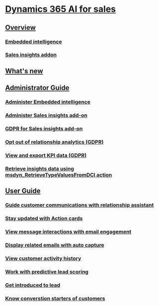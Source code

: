 # [Dynamics 365 AI for sales](help-hub.md)
## [Overview](overview.md)
### [Embedded intelligence](../sales/embedded-intelligence.md)
### [Sales insights addon](../sales/sales-insights-addon.md)
## [What's new](whats-new.md)
## [Administrator Guide](../sales/admin-guide.md)
### [Administer Embedded intelligence](../sales/configure-enable-embedded-intelligence.md)
### [Administer Sales insights add-on](../sales/configure-enable-sales-insights-addon.md)
### [GDPR for Sales insights add-on](../sales/embedded-intelligence-gdpr.md)
### [Opt out of relationship analytics (GDPR)](../sales/optout-relationship-analytics-gdpr.md)
### [View and export KPI data (GDPR)](../sales/view-export-KPI-data-gdpr.md)
### [Retrieve insights data using msdyn_RetrieveTypeValuesFromDCI action](../sales/retrieve-insights-data-msdyn-RetrieveTypeValuesFromDCI.md)
## [User Guide](../sales/user-guide.md)
### [Guide customer communications with relationship assistant](../sales/relationship-assistant.md)
### [Stay updated with Action cards](../sales/action-cards-reference.md)
### [View message interactions with email engagement](../sales/email-engagement.md)
### [Display related emails with auto capture](../sales/auto-capture.md)
### [View customer activity history](../sales/relationship-analytics.md)
### [Work with predictive lead scoring](../sales/work-predictive-lead-scoring.md)
### [Get introduced to lead](../sales/who-knows-whom.md)
### [Know converstion starters of customers](../sales/talking-points.md)